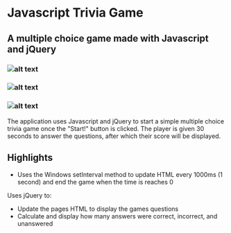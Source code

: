 # Javascript Trivia Game

## A multiple choice game made with Javascript and jQuery

### ![alt text](https://user-images.githubusercontent.com/29578027/32463142-20c1846c-c2f9-11e7-9e9c-3f572a8f81da.PNG)
### ![alt text](https://user-images.githubusercontent.com/29578027/32463148-269a3ce4-c2f9-11e7-8950-c6fa8a37d287.PNG)
### ![alt text](https://user-images.githubusercontent.com/29578027/32464512-85e7f9ee-c2fd-11e7-9042-f1d1f68da759.PNG)

The application uses Javascript and jQuery to start a simple multiple choice trivia game once the "Start!" button is clicked. The player is given 30 seconds to answer the questions, after which their score will be displayed. 

Highlights
----------
* Uses the Windows setInterval method to update HTML every 1000ms (1 second) and end the game when the time is reaches 0

Uses jQuery to:
* Update the pages HTML to display the games questions
* Calculate and display how many answers were correct, incorrect, and unanswered